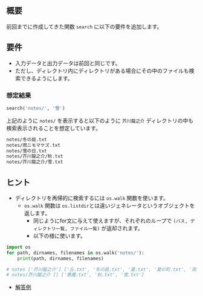 ## 概要
前回までに作成してきた関数 `search` に以下の要件を追加します。

## 要件
* 入力データと出力データは前回と同じです。
* ただし、ディレクトリ内にディレクトリがある場合にその中のファイルも検索できるようにします。


### 想定結果

```python
search('notes/', '雪')
```

上記のように `notes/` を表示すると以下のように `芥川龍之介` ディレクトリの中も検索表示されることを想定しています。

```bash
notes/冬の庭.txt
notes/雨ニモマケズ.txt
notes/雪の日.txt
notes/芥川龍之介/秋.txt
notes/芥川龍之介/雪.txt
```

## ヒント
* ディレクトリを再帰的に検索するには `os.walk` 関数を使います。
  * `os.walk` 関数は `os.listdir`とは違いジェネレータというオブジェクトを返します。
    * 同じようにfor文に与えて使えますが、それぞれのループで `(パス, ディレクトリ一覧, ファイル一覧)` が返却されます。
    * 以下の様に使います。

```python
import os
for path, dirnames, filenames in os.walk('notes/'):
    print(path, dirnames, filenames)

# notes ['芥川龍之介'] ['丘.txt', '冬の庭.txt', '夏.txt', '夏の町.txt', '雨ニモマケズ.txt', '雪の日.txt']
# notes/芥川龍之介 [] ['悪魔.txt', '秋.txt', '雪.txt']
```

* [解答例](/answer1/search4.py)